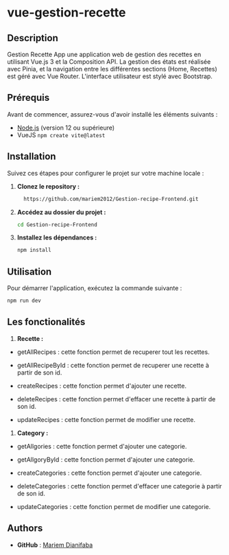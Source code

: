 # vue-gestion-recette

## Description

Gestion Recette App une application web de gestion des recettes en utilisant Vue.js 3 et la
Composition API. La gestion des états est réalisée avec Pinia, et la navigation entre les
différentes sections (Home, Recettes) est géré avec Vue Router. L'interface utilisateur
est stylé avec Bootstrap.

## Prérequis

Avant de commencer, assurez-vous d'avoir installé les éléments suivants :

- [Node.js](https://nodejs.org/) (version 12 ou supérieure)
- VueJS `npm create vite@latest`


## Installation

Suivez ces étapes pour configurer le projet sur votre machine locale :

1. **Clonez le repository :**

    ```bash
      https://github.com/mariem2012/Gestion-recipe-Frontend.git
    ```

2. **Accédez au dossier du projet :**

    ```bash
    cd Gestion-recipe-Frontend
    ```

3. **Installez les dépendances :**

    ```bash
    npm install
    ```

## Utilisation

Pour démarrer l'application, exécutez la commande suivante :

```bash
npm run dev
```
## Les fonctionalités

1. **Recette :** 

 - getAllRecipes : cette fonction permet de recuperer tout les recettes.
   
 - getAllRecipeById : cette fonction permet de recuperer une recette à partir de son id.
   
 - createRecipes : cette fonction permet d'ajouter une recette.
 
 - deleteRecipes : cette fonction permet d'effacer une recette à partir de son id.
 
 - updateRecipes :  cette fonction permet de modifier une recette.
1. **Category :** 

 - getAllgories : cette fonction permet d'ajouter une categorie.
   
 - getAllgoryById : cette fonction permet d'ajouter une categorie.
   
 - createCategories : cette fonction permet d'ajouter une categorie.
 
 - deleteCategories : cette fonction permet d'effacer une categorie à partir de son id.
 
 - updateCategories :  cette fonction permet de modifier une categorie.

## Authors
 - **GitHub** : [Mariem Dianifaba](https://github.com/mariem2012)

